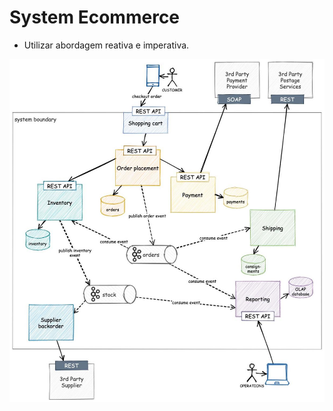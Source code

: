 # System Ecommerce

- Utilizar abordagem reativa e imperativa.

![alt text](https://github.com/fabriciolfj/system-ecommerce/blob/main/PHOTO-2021-10-13-07-17-10.jpg)
